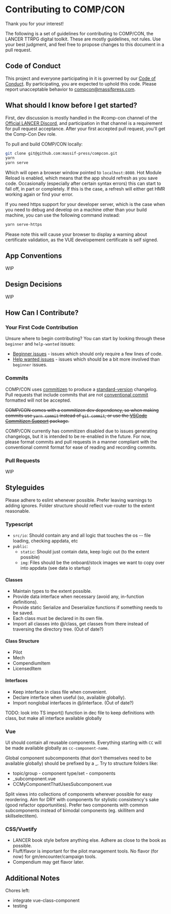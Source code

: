 # Contributing to COMP/CON

Thank you for your interest!

The following is a set of guidelines for contributing to COMP/CON, the LANCER TTRPG digital toolkit. These are mostly guidelines, not rules. Use your best judgment, and feel free to propose changes to this document in a pull request.

## Code of Conduct

This project and everyone participating in it is governed by our [Code of Conduct](CODE_OF_CONDUCT.md). By participating, you are expected to uphold this code. Please report unacceptable behavior to [compcon@massifpress.com](mailto:compcon@massifpress.com).

## What should I know before I get started?

First, dev discussion is mostly handled in the #comp-con channel of the [Official LANCER Discord](https://discord.gg/rwcpzsU), and participation in that channel is a requirement for pull request acceptance. After your first accepted pull request, you'll get the Comp-Con Dev role.

To pull and build COMP/CON locally:

```bash
git clone git@github.com:massif-press/compcon.git
yarn
yarn serve
```

Which will open a browser window pointed to `localhost:8080`. Hot Module Reload is enabled, which means that the app should refresh as you save code. Occasionally (especially after certain syntax errors) this can start to fall off, in part or completely. If this is the case, a refresh will either get HMR working again or find your error.

If you need https support for your developer server, which is the case when you need to debug and develop on a machine other than your build machine, you can use the following command instead:
```bash
yarn serve-https
```

Please note this will cause your browser to display a warning about certificate validation, as the VUE developement certificate is self signed.
## App Conventions

WIP

## Design Decisions

WIP

## How Can I Contribute?

### Your First Code Contribution

Unsure where to begin contributing? You can start by looking through these `beginner` and `help-wanted` issues:

- [Beginner issues][good-first-issue] - issues which should only require a few lines of code.
- [Help wanted issues][help-wanted] - issues which should be a bit more involved than `beginner` issues.

### Commits

COMP/CON uses [commitizen](https://github.com/commitizen/cz-cli) to produce a [standard-version](https://github.com/conventional-changelog/standard-version) changelog. Pull requests that include commits that are not [conventional commit](https://www.conventionalcommits.org/) formatted will not be accepted.

~~COMP/CON comes with a commitizen dev dependency, so when making commits use `yarn commit` instead of `git commit`, or use the [VSCode Commitizen Support](https://marketplace.visualstudio.com/items?itemName=KnisterPeter.vscode-commitizen) package.~~

COMP/CON currently has commitizen disabled due to issues generating changelogs, but it is intended to be re-enabled in the future. For now, please format commits and pull requests in a manner compliant with the conventional commit format for ease of reading and recording commits.

### Pull Requests

WIP

## Styleguides

Please adhere to eslint whenever possible. Prefer leaving warnings to adding ignores.
Folder structure should reflect vue-router to the extent reasonable.

### Typescript

- `src/io`: Should contain any and all logic that touches the os -- file loading, checking appdata, etc
- `public`:
  - `static`: Should just contain data, keep logic out (to the extent possible)
  - `img`: Files should be the onboard/stock images we want to copy over into appdata (see data io startup)

#### Classes
- Maintain types to the extent possible.
- Provide data interface when necessary (avoid any, in-function definitions).
- Provide static Serialize and Deserialize functions if something needs to be saved.
- Each class must be declared in its own file.
- Import all classes into @/class, get classes from there instead of traversing the directory tree. (Out of date?)

#### Class Structure
- Pilot
- Mech
- CompendiumItem
- LicensedItem
#### Interfaces
- Keep interface in class file when convenient.
- Declare interface when useful (so, available globally).
- Import nonglobal interfaces in @/interface. (Out of date?)

TODO: look into TS import() function in dec file to keep definitions with class, but make all interface available globally

### Vue

UI should contain all reusable components. Everything starting with `CC` will be made available globally as `cc-component-name`.

Global component subcomponents (that don't themselves need to be available globally) should be prefixed by a \_. Try to structure folders like:
- topic/group - component type/set - components
- \_subcomponent.vue
- CCMyComponentThatUsesSubcomponent.vue

Split views into collections of components wherever possible for easy reordering. Aim for DRY with components for stylistic consistency's sake (good refactor opportunities). Prefer two components with common subcomponents instead of bimodal components (eg. skillitem and skillselectitem).

### CSS/Vuetify
- LANCER book style before anything else. Adhere as close to the book as possible.
- Fluff/flavor is important for the pilot management tools. No flavor (for now) for gm/encounter/campaign tools.
- Compendium may get flavor later.

## Additional Notes

Chores left:
- integrate vue-class-component
- testing


[good-first-issue]: https://github.com/massif-press/compcon/issues?q=is%3Aopen+is%3Aissue+label%3A%22good+first+issue%22
[help-wanted]: https://github.com/massif-press/compcon/issues?q=is%3Aopen+is%3Aissue+label%3A%22help+wanted%22
